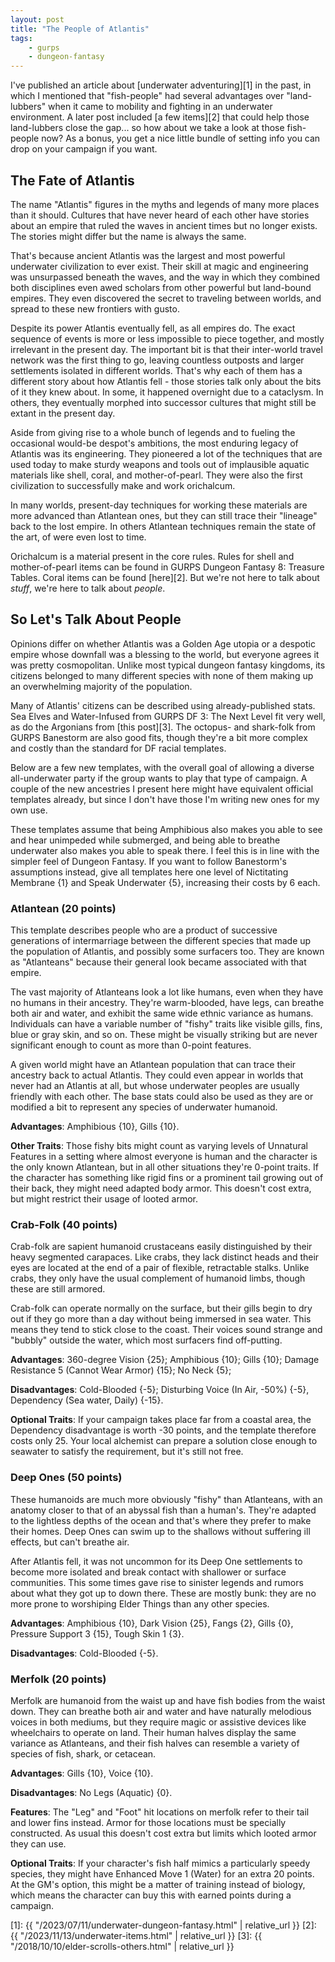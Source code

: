 ```yaml
---
layout: post
title: "The People of Atlantis"
tags:
    - gurps
    - dungeon-fantasy
---
```


I've published an article about [underwater adventuring][1] in the past, in
which I mentioned that "fish-people" had several advantages over "land-lubbers"
when it came to mobility and fighting in an underwater environment. A later post
included [a few items][2] that could help those land-lubbers close the
gap... so how about we take a look at those fish-people now? As a bonus, you get
a nice little bundle of setting info you can drop on your campaign if you want.

## The Fate of Atlantis

The name "Atlantis" figures in the myths and legends of many more places than it
should. Cultures that have never heard of each other have stories about an
empire that ruled the waves in ancient times but no longer exists. The stories
might differ but the name is always the same.

That's because ancient Atlantis was the largest and most powerful underwater
civilization to ever exist. Their skill at magic and engineering was unsurpassed
beneath the waves, and the way in which they combined both disciplines even awed
scholars from other powerful but land-bound empires. They even discovered the
secret to traveling between worlds, and spread to these new frontiers with
gusto.

Despite its power Atlantis eventually fell, as all empires do. The exact
sequence of events is more or less impossible to piece together, and mostly
irrelevant in the present day. The important bit is that their inter-world
travel network was the first thing to go, leaving countless outposts and larger
settlements isolated in different worlds. That's why each of them has a
different story about how Atlantis fell - those stories talk only about the bits
of it they knew about. In some, it happened overnight due to a cataclysm. In
others, they eventually morphed into successor cultures that might still be
extant in the present day.

Aside from giving rise to a whole bunch of legends and to fueling the occasional
would-be despot's ambitions, the most enduring legacy of Atlantis was its
engineering. They pioneered a lot of the techniques that are used today to make
sturdy weapons and tools out of implausible aquatic materials like shell, coral,
and mother-of-pearl. They were also the first civilization to successfully
make and work orichalcum.

In many worlds, present-day techniques for working these materials are more
advanced than Atlantean ones, but they can still trace their "lineage" back to
the lost empire. In others Atlantean techniques remain the state of the art, of
were even lost to time.

Orichalcum is a material present in the core rules. Rules for shell and
mother-of-pearl items can be found in GURPS Dungeon Fantasy 8: Treasure
Tables. Coral items can be found [here][2]. But we're not here to talk about
_stuff_, we're here to talk about _people_.

## So Let's Talk About People

Opinions differ on whether Atlantis was a Golden Age utopia or a despotic empire
whose downfall was a blessing to the world, but everyone agrees it was pretty
cosmopolitan. Unlike most typical dungeon fantasy kingdoms, its citizens
belonged to many different species with none of them making up an overwhelming
majority of the population.

Many of Atlantis' citizens can be described using already-published stats. Sea
Elves and Water-Infused from GURPS DF 3: The Next Level fit very well, as do the
Argonians from [this post][3]. The octopus- and shark-folk from GURPS Banestorm
are also good fits, though they're a bit more complex and costly than the
standard for DF racial templates.

Below are a few new templates, with the overall goal of allowing a diverse
all-underwater party if the group wants to play that type of campaign. A couple
of the new ancestries I present here might have equivalent official templates
already, but since I don't have those I'm writing new ones for my own use.

These templates assume that being Amphibious also makes you able to see and hear
unimpeded while submerged, and being able to breathe underwater also makes you
able to speak there. I feel this is in line with the simpler feel of Dungeon
Fantasy. If you want to follow Banestorm's assumptions instead, give all
templates here one level of Nictitating Membrane {1} and Speak Underwater {5},
increasing their costs by 6 each.


### Atlantean (20 points)

This template describes people who are a product of successive generations of
intermarriage between the different species that made up the population of
Atlantis, and possibly some surfacers too. They are known as "Atlanteans"
because their general look became associated with that empire.

The vast majority of Atlanteans look a lot like humans, even when they have no
humans in their ancestry. They're warm-blooded, have legs, can breathe both air
and water, and exhibit the same wide ethnic variance as humans. Individuals can
have a variable number of "fishy" traits like visible gills, fins, blue or gray
skin, and so on. These might be visually striking but are never significant
enough to count as more than 0-point features.

A given world might have an Atlantean population that can trace their ancestry
back to actual Atlantis. They could even appear in worlds that never had an
Atlantis at all, but whose underwater peoples are usually friendly with each
other. The base stats could also be used as they are or modified a bit to
represent any species of underwater humanoid.

**Advantages**: Amphibious {10}, Gills {10}.

**Other Traits**: Those fishy bits might count as varying levels of Unnatural
Features in a setting where almost everyone is human and the character is the
only known Atlantean, but in all other situations they're 0-point traits. If the
character has something like rigid fins or a prominent tail growing out of their
back, they might need adapted body armor. This doesn't cost extra, but might
restrict their usage of looted armor.

### Crab-Folk (40 points)

Crab-folk are sapient humanoid crustaceans easily distinguished by their heavy
segmented carapaces. Like crabs, they lack distinct heads and their eyes are
located at the end of a pair of flexible, retractable stalks. Unlike crabs, they
only have the usual complement of humanoid limbs, though these are still
armored.

Crab-folk can operate normally on the surface, but their gills begin to dry out
if they go more than a day without being immersed in sea water. This means they
tend to stick close to the coast. Their voices sound strange and "bubbly"
outside the water, which most surfacers find off-putting.

**Advantages**: 360-degree Vision {25}; Amphibious {10}; Gills {10}; Damage
Resistance 5 (Cannot Wear Armor) {15}; No Neck {5};

**Disadvantages**: Cold-Blooded {-5}; Disturbing Voice (In Air, -50%) {-5},
Dependency (Sea water, Daily) {-15}.

**Optional Traits**: If your campaign takes place far from a coastal area, the
Dependency disadvantage is worth -30 points, and the template therefore costs
only 25. Your local alchemist can prepare a solution close enough to seawater to
satisfy the requirement, but it's still not free.

### Deep Ones (50 points)

These humanoids are much more obviously "fishy" than Atlanteans, with an anatomy
closer to that of an abyssal fish than a human's. They're adapted to the
lightless depths of the ocean and that's where they prefer to make their
homes. Deep Ones can swim up to the shallows without suffering ill effects, but
can't breathe air.

After Atlantis fell, it was not uncommon for its Deep One settlements to become
more isolated and break contact with shallower or surface communities. This some
times gave rise to sinister legends and rumors about what they got up to down
there. These are mostly bunk: they are no more prone to worshiping Elder Things
than any other species.

**Advantages**: Amphibious {10}, Dark Vision {25}, Fangs {2}, Gills {0},
Pressure Support 3 {15}, Tough Skin 1 {3}.

**Disadvantages**: Cold-Blooded {-5}.

### Merfolk (20 points)

Merfolk are humanoid from the waist up and have fish bodies from the waist
down. They can breathe both air and water and have naturally melodious voices in
both mediums, but they require magic or assistive devices like wheelchairs to
operate on land. Their human halves display the same variance as Atlanteans, and
their fish halves can resemble a variety of species of fish, shark, or cetacean.

**Advantages**: Gills {10}, Voice {10}.

**Disadvantages**: No Legs (Aquatic) {0}.

**Features**: The "Leg" and "Foot" hit locations on merfolk refer to their tail
and lower fins instead. Armor for those locations must be specially
constructed. As usual this doesn't cost extra but limits which looted armor they
can use.

**Optional Traits**: If your character's fish half mimics a particularly speedy
species, they might have Enhanced Move 1 (Water) for an extra 20 points. At the
GM's option, this might be a matter of training instead of biology, which means
the character can buy this with earned points during a campaign.

[1]: {{ "/2023/07/11/underwater-dungeon-fantasy.html" | relative_url }}
[2]: {{ "/2023/11/13/underwater-items.html" | relative_url }}
[3]: {{ "/2018/10/10/elder-scrolls-others.html" | relative_url }}

